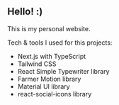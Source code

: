 ## Hello! :)

This is my personal website.

Tech & tools I used for this projects:

- Next.js with TypeScript
- Tailwind CSS
- React Simple Typewriter library
- Farmer Motion library
- Material UI library
- react-social-icons library
